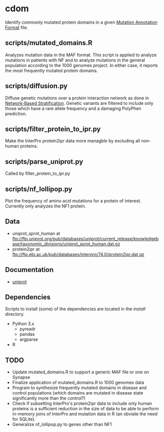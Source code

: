 # cdom
Identify commonly mutated protein domains in a given [Mutation Annotation Format](https://docs.gdc.cancer.gov/Data/File_Formats/MAF_Format/) file.

## scripts/mutated\_domains.R
Analyzes mutation data in the MAF format.
This script is applied to analyze mutations in patients with NF and to analyze mutations in the general population according to the 1000 genomes project.
In either case, it reports the most frequently mutated protein domains.

## scripts/diffusion.py
Diffuse genetic mutations over a protein interaction network as done in [Network-Based Stratification](https://doi.org/10.1038/nmeth.2651).
Genetic variants are filtered to include only those which have a rare allele frequency and a damaging PolyPhen prediction.

## scripts/filter_protein_to_ipr.py
Make the InterPro protein2ipr data more managble by excluding all non-human proteins.

## scripts/parse_uniprot.py
Called by filter_protein_to_ipr.py

## scripts/nf_lollipop.py
Plot the frequency of amino acid mutations for a protein of interest.
Currently only analyzes the NF1 protein.

## Data
- uniprot\_sprot\_human at ftp://ftp.uniprot.org/pub/databases/uniprot/current_release/knowledgebase/taxonomic_divisions/uniprot_sprot_human.dat.gz
- protein2ipr at ftp://ftp.ebi.ac.uk/pub/databases/interpro/74.0/protein2ipr.dat.gz

## Documentation
- [uniprot](https://web.expasy.org/docs/userman.html)

## Dependencies
Scripts to install (some) of the dependencies are located in the *install* directory.

- Python 3.x
  - pyreadr
  - pandas
  - argparse
- R

## TODO
- Update mutated_domains.R to support a generic MAF file or one on Synapse
- Finalize application of mutated_domains.R to 1000 genomes data
- Program to synthesize frequently mutated domains in disease and control populations (which domains are mutated in disease state significantly more than the control?)
- Check if subsetting InterPro's protein2ipr data to include only human proteins is a sufficient reduction in the size of data to be able to perform in-memory joins of InterPro and mutation data in R (an obviate the need for SQLite).
- Generalize nf_lollipop.py to genes other than NF1
